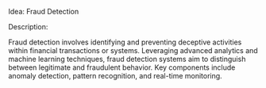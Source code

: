 Idea: Fraud Detection


Description:


Fraud detection involves identifying and preventing deceptive activities within financial
transactions or systems. Leveraging advanced analytics and machine learning techniques, fraud
detection systems aim to distinguish between legitimate and fraudulent behavior. Key
components include anomaly detection, pattern recognition, and real-time monitoring.
